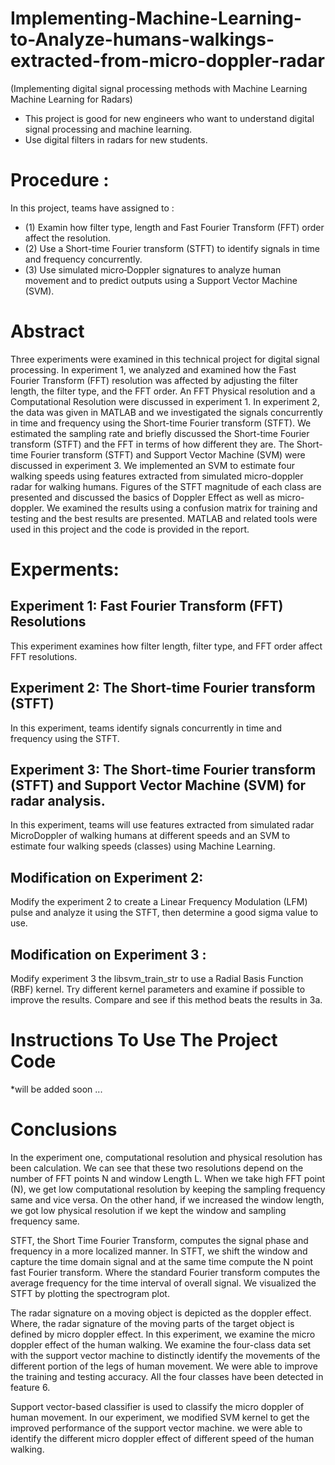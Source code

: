 # Implementing-Machine-Learning-to-Analyze-humans-walkings-extracted-from-micro-doppler-radar
(Implementing digital signal processing methods with Machine Learning Machine Learning for Radars)
* This project is good for new engineers who want to understand digital signal processing and machine learning.
* Use digital filters in radars for new students.
# Procedure :
In this project, teams have assigned to :
* (1) Examin how filter type, length and Fast Fourier Transform (FFT) order affect the resolution.
* (2) Use a Short-time Fourier transform (STFT) to identify signals in time and frequency concurrently.
* (3) Use simulated micro‐Doppler signatures to analyze human movement and to predict outputs using a Support Vector Machine (SVM).
# Abstract
<p>Three experiments were examined in this technical project for digital signal processing. In experiment 1, we analyzed and examined how the Fast Fourier Transform (FFT) resolution was affected by adjusting the filter length, the filter type, and the FFT order. An FFT Physical resolution and a Computational Resolution were discussed in experiment 1. In experiment 2, the data was given in MATLAB and we investigated the signals concurrently in time and frequency using the Short-time Fourier transform (STFT). We estimated the sampling rate and briefly discussed the Short-time Fourier transform (STFT) and the FFT in terms of how different they are. The Short-time Fourier transform (STFT) and Support Vector Machine (SVM) were discussed in experiment 3. We implemented an SVM to estimate four walking speeds using features extracted from simulated micro-doppler radar for walking humans. Figures of the STFT magnitude of each class are presented and discussed the basics of Doppler Effect as well as micro-doppler. We examined the results using a confusion matrix for training and testing and the best results are presented. MATLAB and related tools were used in this project and the code is provided in the report.<p/>

# Experments:
## Experiment 1: Fast Fourier Transform (FFT) Resolutions
This experiment examines how filter length, filter type, and FFT order affect FFT resolutions.
## Experiment 2: The Short-time Fourier transform (STFT)
In this experiment, teams identify signals concurrently in time and frequency using the STFT.
## Experiment 3: The Short-time Fourier transform (STFT) and Support Vector Machine (SVM) for radar analysis.
In this experiment, teams will use features extracted from simulated radar MicroDoppler of walking humans at different speeds and an SVM to estimate four walking speeds (classes) using Machine Learning.
## Modification on Experiment 2:
Modify the experiment 2 to create a Linear Frequency Modulation (LFM) pulse and analyze it using the STFT, then determine a good sigma value to use.
## Modification on Experiment 3 : 
Modify experiment 3 the libsvm_train_str to use a Radial Basis Function (RBF) kernel. Try different kernel parameters and examine if possible to improve the results. Compare and see if this method beats the results in 3a.

# Instructions To Use The Project Code
*will be added soon ...

# Conclusions
In the experiment one, computational resolution and physical resolution has been calculation. We can see that these two resolutions depend on the number of FFT points N and window Length L. When we take high FFT point (N), we get low computational resolution by keeping the sampling frequency same and vice versa. On the other hand, if we increased the window length, we got low physical resolution if we kept the window and sampling frequency same. 

STFT, the Short Time Fourier Transform, computes the signal phase and frequency in a more localized manner. In STFT, we shift the window and capture the time domain signal and at the same time compute the N point fast Fourier transform. Where the standard Fourier transform computes the average frequency for the time interval of overall signal. We visualized the STFT by plotting the spectrogram plot.

The radar signature on a moving object is depicted as the doppler effect. Where, the radar signature of the moving parts of the target object is defined by micro doppler effect. In this experiment, we examine the micro doppler effect of the human walking. We examine the four-class data set with the support vector machine to distinctly identify the movements of the different portion of the legs of human movement. We were able to improve the training and testing accuracy. All the four classes have been detected in feature 6.

Support vector-based classifier is used to classify the micro doppler of human movement. In our experiment, we modified SVM kernel to get the improved performance of the support vector machine. we were able to identify the different micro doppler effect of different speed of the human walking.
